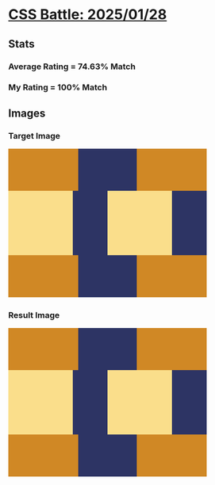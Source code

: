 # [CSS Battle: 2025/01/28](https://cssbattle.dev/play/8Gjx84Dtq5yoT1zgbptT)

## Stats

### Average Rating = 74.63% Match

### My Rating = 100% Match

## Images

### Target Image

![](./images/target.png)

### Result Image

![](./images/result.png)
